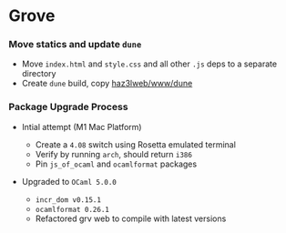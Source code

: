 # Grove

### Move statics and update `dune` 
- Move `index.html` and `style.css` and all other `.js` deps to a separate directory
- Create `dune` build, copy [haz3lweb/www/dune](https://github.com/hazelgrove/hazel/blob/0de93aaecff7ef432b37737e11679a28025b4108/src/haz3lweb/www/dune)


### Package Upgrade Process

- Intial attempt (M1 Mac Platform)
  - Create a `4.08` switch using Rosetta emulated terminal
  - Verify by running `arch`, should return `i386`
  - Pin `js_of_ocaml` and `ocamlformat` packages 

- Upgraded to `OCaml 5.0.0`
  - `incr_dom v0.15.1`
  - `ocamlformat 0.26.1`
  - Refactored grv web to compile with latest versions